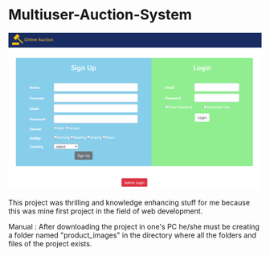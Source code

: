 # Multiuser-Auction-System
![img](https://github.com/hackifme1/Multiuser-Auction-System/blob/main/Img.PNG)

This project was thrilling and knowledge enhancing stuff for me because this was mine first project in the field of web development.

Manual :
After downloading the project in one's PC he/she must be creating a folder named "product_images" in the directory where all the folders and files of the project exists.
